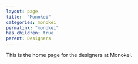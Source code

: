 ```yaml
---
layout: page
title:  "Monokei"
categories: monokei
permalink: "monokei"
has_children: true
parent: Designers
---
```

This is the home page for the designers at Monokei.
